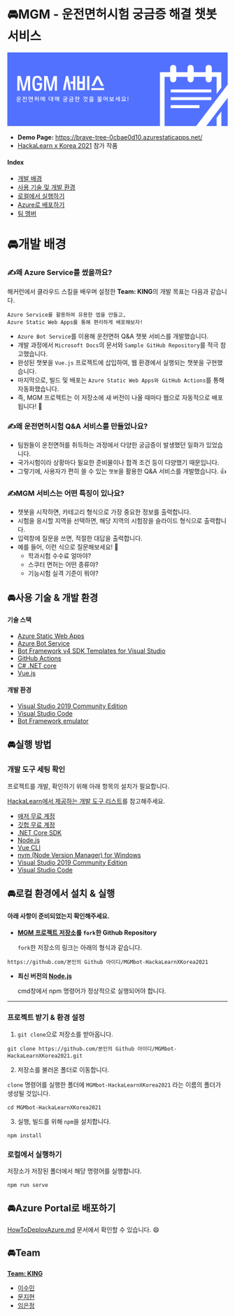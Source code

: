 # 🚘MGM - 운전면허시험 궁금증 해결 챗봇 서비스

![mgm-banner](Challenge/MGM-Banner.png)

- **Demo Page:** https://brave-tree-0cbae0d10.azurestaticapps.net/
- [HackaLearn x Korea 2021](https://github.com/devrel-kr/HackaLearn) 참가 작품



#### Index

- [개발 배경](#개발-배경)
- [사용 기술 및 개발 환경](#사용-기술--개발-환경)
- [로컬에서 실행하기](#로컬-환경에서-설치--실행)
- [Azure로 배포하기](#Azure-Portal로-배포하기)
- [팀 멤버](#Team)





# 🚘개발 배경

### ✍️왜 Azure Service를 썼을까요?

해커런에서 클라우드 스킬을 배우며 설정한 **Team: KING**의 개발 목표는 다음과 같습니다.

```
Azure Service를 활용하여 유용한 앱을 만들고,
Azure Static Web Apps를 통해 편리하게 배포해보자!
```

- `Azure Bot Service`를 이용해 운전면허 Q&A 챗봇 서비스를 개발했습니다.
- 개발 과정에서 `Microsoft Docs`의 문서와 `Sample GitHub Repository`를 적극 참고했습니다.
- 완성된 챗봇을 `Vue.js` 프로젝트에 삽입하여, 웹 환경에서 실행되는 챗봇을 구현했습니다.
- 마지막으로, 빌드 및 배포는 `Azure Static Web Apps와 GitHub Actions`를 통해 자동화했습니다.
- 즉, MGM 프로젝트는 이 저장소에 새 버전이 나올 때마다 웹으로 자동적으로 배포됩니다! 👏



### ✍️왜 운전면허시험 Q&A 서비스를 만들었나요?

- 팀원들이 운전면허를 취득하는 과정에서 다양한 궁금증이 발생했던 일화가 있었습니다.
- 국가시험이라 상황마다 필요한 준비물이나 합격 조건 등이 다양했기 때문입니다.
- 그렇기에, 사용자가 편히 쓸 수 있는 `챗봇`을 활용한 Q&A 서비스를 개발했습니다. 👍



### ✍️MGM 서비스는 어떤 특징이 있나요?

- 챗봇을 시작하면, 카테고리 형식으로 가장 중요한 정보를 출력합니다.
- 시험을 응시할 지역을 선택하면, 해당 지역의 시험장을 슬라이드 형식으로 출력합니다.
- 입력창에 질문을 쓰면, 적절한 대답을 출력합니다. 
- 예를 들어, 이런 식으로 질문해보세요! 🤗
  - 학과시험 수수료 얼마야?
  - 스쿠터 면허는 어떤 종류야?
  - 기능시험 실격 기준이 뭐야?



## 🚘사용 기술 & 개발 환경

#### 기술 스택

- [Azure Static Web Apps](https://aka.ms/hackalearn/aswa/intro)
- [Azure Bot Service](https://azure.microsoft.com/ko-kr/services/bot-services/)
- [Bot Framework v4 SDK Templates for Visual Studio](https://marketplace.visualstudio.com/items?itemName=BotBuilder.botbuilderv4)
- [GitHub Actions](https://aka.ms/hackalearn/gha/intro)
- [C# .NET core](https://dotnet.microsoft.com/download?WT.mc_id=dotnet-33677)
- [Vue.js](https://cli.vuejs.org/)

#### 개발 환경

- [Visual Studio 2019 Community Edition](https://visualstudio.microsoft.com/vs/?WT.mc_id=dotnet-33677)
- [Visual Studio Code](https://code.visualstudio.com/?WT.mc_id=dotnet-33677)
- [Bot Framework emulator](https://github.com/Microsoft/BotFramework-Emulator)



## 🚘실행 방법

### 개발 도구 세팅 확인

프로젝트를 개발, 확인하기 위해 아래 항목의 설치가 필요합니다.

[HackaLearn에서 제공하는 개발 도구 리스트](https://github.com/devrel-kr/HackaLearn/tree/main/tools)를 참고해주세요.

- [애저 무료 계정](https://azure.microsoft.com/ko-kr/free/?WT.mc_id=dotnet-33677)
- [깃헙 무료 계정](https://github.com/)
- [.NET Core SDK](https://dotnet.microsoft.com/download?WT.mc_id=dotnet-33677)
- [Node.js](https://nodejs.org/ko/download/)
- [Vue CLI](https://cli.vuejs.org/)
- [nvm (Node Version Manager) for Windows](https://github.com/nvm-sh/nvm)
- [Visual Studio 2019 Community Edition](https://visualstudio.microsoft.com/vs/?WT.mc_id=dotnet-33677)
- [Visual Studio Code](https://code.visualstudio.com/?WT.mc_id=dotnet-33677)



## 🚘로컬 환경에서 설치 & 실행

#### 아래 사항이 준비되었는지 확인해주세요.

- **[MGM 프로젝트 저장소](https://github.com/solidcellaMoon/MGMbot-HackaLearnXKorea2021)를 `fork`한 Github Repository**

  `fork`한 저장소의 링크는 아래의 형식과 같습니다.

```
https://github.com/본인의 Github 아이디/MGMbot-HackaLearnXKorea2021
```

- **최신 버전의 [Node.js](https://nodejs.org/ko/download/)**

  cmd창에서 npm 명령어가 정상적으로 실행되어야 합니다.

---

### 프로젝트 받기 & 환경 설정

1. `git clone`으로 저장소를 받아옵니다.

```
git clone https://github.com/본인의 Github 아이디/MGMbot-HackaLearnXKorea2021.git
```

2. 저장소를 불러온 폴더로 이동합니다. 

`clone` 명령어를 실행한 폴더에 `MGMbot-HackaLearnXKorea2021` 라는 이름의 폴더가 생성될 것입니다.

```
cd MGMbot-HackaLearnXKorea2021
```

3. 실행, 빌드를 위해 `npm`을 설치합니다.

```
npm install
```



### 로컬에서 실행하기

저장소가 저장된 폴더에서 해당 명령어를 실행합니다.

```
npm run serve
```



## 🚘Azure Portal로 배포하기

[HowToDeployAzure.md](/HowToDeployAzure.md) 문서에서 확인할 수 있습니다. 😄



## 🚘Team

**[Team: KING](https://github.com/devrel-kr/HackaLearn/blob/main/teams/KING.md)**

- [이수민](https://github.com/vilut1002)
- [문지현](https://github.com/solidcellaMoon)
- [임은정](https://github.com/minie12)
